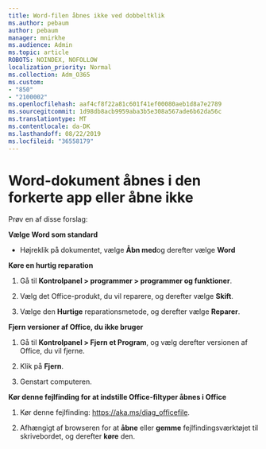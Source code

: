 ```yaml
---
title: Word-filen åbnes ikke ved dobbeltklik
ms.author: pebaum
author: pebaum
manager: mnirkhe
ms.audience: Admin
ms.topic: article
ROBOTS: NOINDEX, NOFOLLOW
localization_priority: Normal
ms.collection: Adm_O365
ms.custom:
- "850"
- "2100002"
ms.openlocfilehash: aaf4cf8f22a81c601f41ef00080aeb1d8a7e2789
ms.sourcegitcommit: 1d98db8acb9959aba3b5e308a567ade6b62da56c
ms.translationtype: MT
ms.contentlocale: da-DK
ms.lasthandoff: 08/22/2019
ms.locfileid: "36558179"
---
```

# <a name="word-document-opened-in-the-wrong-app-or-didnt-open"></a>Word-dokument åbnes i den forkerte app eller åbne ikke

Prøv en af disse forslag:

**Vælge Word som standard**

- Højreklik på dokumentet, vælge **Åbn med**og derefter vælge **Word**

**Køre en hurtig reparation**

1. Gå til **Kontrolpanel > programmer > programmer og funktioner**.

2. Vælg det Office-produkt, du vil reparere, og derefter vælge **Skift**.

3. Vælge den **Hurtige** reparationsmetode, og derefter vælge **Reparer**.

**Fjern versioner af Office, du ikke bruger**

1. Gå til **Kontrolpanel > Fjern et Program**, og vælg derefter versionen af Office, du vil fjerne.

2. Klik på **Fjern**.

3. Genstart computeren.

**Kør denne fejlfinding for at indstille Office-filtyper åbnes i Office**

1. Kør denne fejlfinding: https://aka.ms/diag_officefile.

2. Afhængigt af browseren for at **åbne** eller **gemme** fejlfindingsværktøjet til skrivebordet, og derefter **køre** den.
